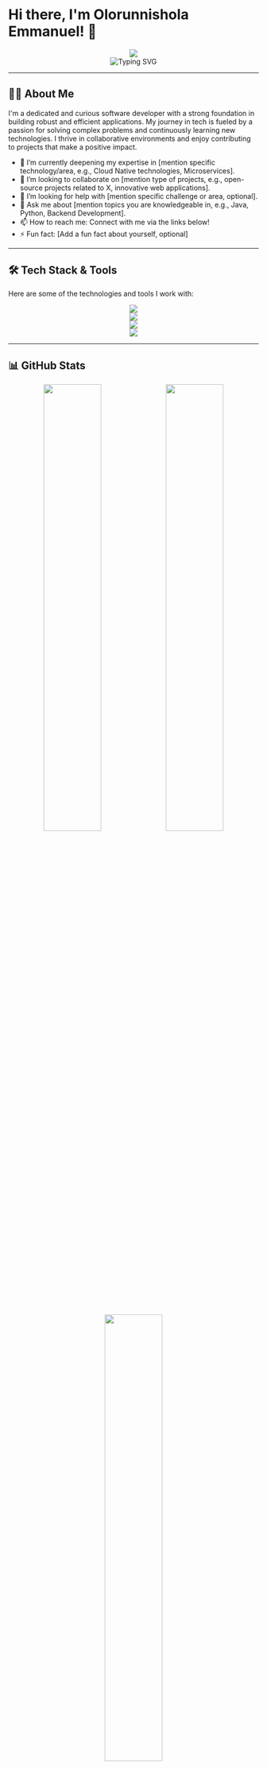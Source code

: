 # Hi there, I'm Olorunnishola Emmanuel! 👋

<div align="center">
  <a href="https://github.com/jospag">
    <img src="https://capsule-render.vercel.app/api?type=waving&color=gradient&height=100&section=header&text=Olorunnishola%20Emmanuel&fontSize=80&animation=fadeIn&fontAlignY=38&descAlignY=51&desc=Passionate%20Software%20Developer%20%7C%20Problem%20Solver%20%7C%20Lifelong%20Learner&descAlign=62"/>
  </a>
</div>

<div align="center">
  <img src="https://readme-typing-svg.herokuapp.com?font=Fira+Code&pause=1000&color=008080&center=true&vCenter=true&width=435&lines=Software+Developer;Backend+Specialist;Frontend+Enthusiast;Tech+Explorer" alt="Typing SVG" />
</div>

---

## 👨‍💻 About Me

I'm a dedicated and curious software developer with a strong foundation in building robust and efficient applications. My journey in tech is fueled by a passion for solving complex problems and continuously learning new technologies. I thrive in collaborative environments and enjoy contributing to projects that make a positive impact.

*   🌱 I’m currently deepening my expertise in [mention specific technology/area, e.g., Cloud Native technologies, Microservices].
*   👯 I’m looking to collaborate on [mention type of projects, e.g., open-source projects related to X, innovative web applications].
*   🤔 I’m looking for help with [mention specific challenge or area, optional].
*   💬 Ask me about [mention topics you are knowledgeable in, e.g., Java, Python, Backend Development].
*   📫 How to reach me: Connect with me via the links below!
*   ⚡ Fun fact: [Add a fun fact about yourself, optional]

---

## 🛠️ Tech Stack & Tools

Here are some of the technologies and tools I work with:

<p align="center">
  <!-- Languages -->
  <a href="https://skillicons.dev">
    <img src="https://skillicons.dev/icons?i=java,python,js,html,css,bash" />
  </a>
  <br>
  <!-- Frameworks/Libraries -->
  <a href="https://skillicons.dev">
    <img src="https://skillicons.dev/icons?i=spring,django,react,nodejs" />
  </a>
  <br>
  <!-- Databases -->
  <a href="https://skillicons.dev">
    <img src="https://skillicons.dev/icons?i=postgres,mysql,mongodb" />
  </a>
  <br>
  <!-- Tools/Platforms -->
  <a href="https://skillicons.dev">
    <img src="https://skillicons.dev/icons?i=git,github,docker,kubernetes,aws,linux" />
  </a>
</p>

---

## 📊 GitHub Stats

<p align="center">
  <img width="48%" src="https://github-readme-stats.vercel.app/api?username=jospag&show_icons=true&theme=tokyonight&hide_border=true&count_private=true" /> 
  <img width="48%" src="https://github-readme-stats.vercel.app/api/top-langs/?username=jospag&layout=compact&theme=tokyonight&hide_border=true" />
  <br>
  <img width="48%" src="https://github-readme-streak-stats.herokuapp.com/?user=jospag&theme=tokyonight&hide_border=true" />
  <br>
  <!-- GitHub Profile Trophy -->
  <img src="https://github-profile-trophy.vercel.app/?username=jospag&theme=tokyonight&no-frame=true&no-bg=true&margin-w=15" />
</p>

---

## 📈 Contribution Activity

<p align="center">
  <img src="https://github-readme-activity-graph.vercel.app/graph?username=jospag&theme=tokyo-night&hide_border=true&area=true" alt="Contribution Graph" />
</p>

---

## ✨ Featured Projects

<!-- Replace with your actual pinned projects or remove this section -->
<!-- You can generate pins using: https://github-readme-stats.vercel.app/api/pin/?username=jospag&repo=YOUR_REPO_NAME&theme=tokyonight -->
<p align="center">
  <i>(Add your featured projects here! Check GitHub settings to pin repositories to your profile, or use the link above to generate project cards.)</i>
</p>

---

## 🌐 Connect With Me

<p align="center">
  <a href="https://www.linkedin.com/in/olorunnisholaemmanuel" target="_blank">
    <img src="https://img.shields.io/badge/LinkedIn-%230077B5.svg?style=for-the-badge&logo=linkedin&logoColor=white" alt="LinkedIn" />
  </a>&nbsp;
  <a href="mailto:emmanuel.o9109@gmail.com" target="_blank">
    <img src="https://img.shields.io/badge/Gmail-D14836?style=for-the-badge&logo=gmail&logoColor=white" alt="Gmail" />
  </a>&nbsp;
  <!-- Add other social links if desired -->
  <!-- <a href="https://twitter.com/YOUR_TWITTER_HANDLE" target="_blank">
    <img src="https://img.shields.io/badge/Twitter-%231DA1F2.svg?style=for-the-badge&logo=Twitter&logoColor=white" alt="Twitter" />
  </a>&nbsp; -->
</p>

---

<div align="center">
  <img src="https://komarev.com/ghpvc/?username=jospag&label=Profile%20views&color=blueviolet&style=flat-square" alt="Profile Views"/>
</div>

<div align="center">
  <img src="https://capsule-render.vercel.app/api?type=wave&color=gradient&height=100&section=footer" alt="Footer Wave" />
</div>

